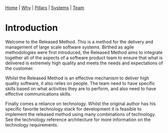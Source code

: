 [Home](README.md) | [Why](why.md) | [Pillars](pillars.md) | [Systems](systems.md) | [Team](team-model.md)
# Introduction
Welcome to the Released Method. This is a method for the delivery and management of large scale software systems. Birthed as agile methodologies were first introduced, the Released Method aims to integrate together all of the aspects of a software product team to ensure that what is delivered is extremely high quality and meets the needs and expectations of the customer.

Whilst the Released Method is an effective mechanism to deliver high quality software, it also relies on people. The team need to have specific skills based on what activities they are to perform, and also need to have effective communications skills.

Finally comes a reliance on technology. Whilst the original author has his specific favorite technology stack for development it is feasible to implement the released method using many combinations of technology. See the technology reference architecture for more information on the technology requirements.